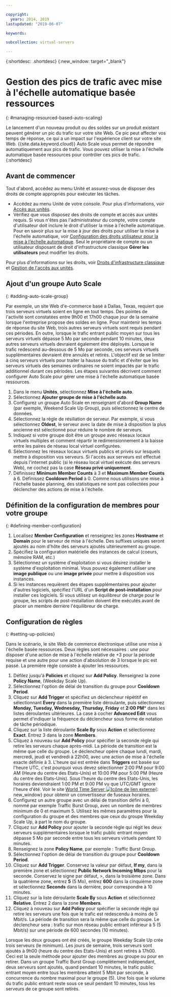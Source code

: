 ```yaml
---

copyright:
  years: 2014, 2019
lastupdated: "2019-06-07"

keywords:

subcollection: virtual-servers

---
```


{:shortdesc: .shortdesc}
{:new_window: target="_blank"}

# Gestion des pics de trafic avec mise à l'échelle automatique basée ressources
{: #managing-resourced-based-auto-scaling}

Le lancement d'un nouveau produit ou des soldes sur un produit existant peuvent générer un pic du trafic sur votre site Web. Ce pic peut affecter vos temps de réponse, ce qui a un impact sur l'expérience client sur votre site Web. {{site.data.keyword.cloud}} Auto Scale vous permet de répondre automatiquement aux pics de trafic. Vous pouvez utiliser la mise à l'échelle automatique basée ressources pour contrôler ces pics de trafic.
{:shortdesc}

## Avant de commencer
Tout d'abord, accédez au menu Unité et assurez-vous de disposer des droits de compte appropriés pour exécuter les tâches.

* Accédez au menu Unité de votre console. Pour plus d'informations, voir [Accès aux unités](/docs/vsi?topic=virtual-servers-navigating-devices).
* Vérifiez que vous disposez des droits de compte et accès aux unités requis. Si vous n'êtes pas l'administrateur du compte, votre compte d'utilisateur doit inclure le droit d'utiliser la mise à l'échelle automatique. Pour en savoir plus sur la mise à jour des droits pour utiliser la mise à l'échelle automatique, voir [Configuration des droits utilisateur pour la mise à l'échelle automatique](/docs/vsi?topic=virtual-servers-user-permissions-required-to-use-auto-scale).
Seul le propriétaire de compte ou un utilisateur disposant de droit d'infrastructure classique **Gérer les utilisateurs** peut modifier les droits. 

Pour plus d'informations sur les droits, voir [Droits d'infrastructure classique](/docs/iam?topic=iam-infrapermission#infrapermission) et [Gestion de l'accès aux unités](/docs/vsi?topic=virtual-servers-managing-device-access).

## Ajout d'un groupe Auto Scale
{: #adding-auto-scale-group}

Par exemple, un site Web d'e-commerce basé à Dallas, Texas, requiert que trois serveurs virtuels soient en ligne en tout temps. Des pointes de l'activité sont constatées entre 9h00 et 17h00 chaque jour de la semaine lorsque l'entreprise propose des soldes en ligne. Pour maintenir les temps de réponse du site Web, trois autres serveurs virtuels sont requis pendant ces périodes. En outre, lorsque le trafic entrant public moyen sur tous les serveurs virtuels dépasse 5 Mo par seconde pendant 10 minutes, deux autres serveurs virtuels devraient également être déployés. Lorsque le trafic redescend au-dessous de 5 Mo par seconde, ces serveurs virtuels supplémentaires devraient être annulés et retirés. L'objectif est de se limiter à cinq serveurs virtuels pour traiter la hausse du trafic et d'éviter que les serveurs virtuels des semaines ordinaires ne soient impactés par le trafic additionnel durant ces périodes. Les étapes suivantes décrivent comment configurer Auto Scale pour gérer une mise à l'échelle automatique basée ressources.

1. Dans le menu **Unités**, sélectionnez **Mise à l'échelle auto**.
2. Sélectionnez **Ajouter groupe de mise à l'échelle auto**.
3. Configurez un groupe Auto Scale en renseignant d'abord **Group Name** (par exemple, Weekend Scale Up Group), puis sélectionnez le centre de données. 
4. Sélectionnez la règle de résiliation de serveur. Par exemple, si vous sélectionnez **Oldest**, le serveur avec la date de mise à disposition la plus ancienne est sélectionné pour réduire le nombre de serveurs.
5. Indiquez si votre groupe doit être un groupe avec réseaux locaux virtuels multiples et comment répartir le redimensionnement à la baisse entre les paires de réseau local virtuel configurées.
6. Sélectionnez les réseaux locaux virtuels publics et privés sur lesquels mettre à disposition vos serveurs. Si l'accès aux serveurs est effectué depuis l'internet public (si le réseau local virtuel exécute des serveurs Web), ne cochez pas la case **Réseau privé uniquement**.
7. Définissez **Minimum Member Counts** à 3 et **Maximum Member Counts** à 6. Définissez **Cooldown Period** à 0. Comme nous utilisons une mise à l'échelle basée planning, des statistiques ne sont pas collectées pour déclencher des actions de mise à l'échelle.

## Définition de la configuration de membres pour votre groupe
{: #defining-member-configuration}

1. Localisez **Member Configuration** et renseignez les zones **Hostname** et **Domain** pour le serveur de mise à l'échelle. Des suffixes uniques seront ajoutés au nom d'hôte des serveurs ajoutés ultérieurement au groupe.
2. Spécifiez la configuration matérielle des instances de calcul (coeurs, mémoire RAM, etc.)
3. Sélectionnez un système d'exploitation si vous désirez installer le système d'exploitation minimal. Vous pouvez également utiliser une **image publique** ou une **image privée** pour mettre à disposition vos instances.
4. Si les instances requièrent des étapes supplémentaires pour ajouter d'autres logiciels, spécifiez l'URL d'un **Script de post-installation** pour installer ces logiciels. Si vous utilisez un équilibreur de charge pour le groupe, les scripts de post-installation doivent être exécutés avant de placer un membre derrière l'équilibreur de charge.

## Configuration de règles
{: #setting-up-policies}

Dans le scénario, le site Web de commerce électronique utilise une mise à l'échelle basée ressources. Deux règles sont nécessaires : une pour disposer d'une action de mise à l'échelle relative de +3 pour la période requise et une autre pour une action d'absolution de 3 lorsque le pic est passé. La première règle consiste à ajouter les ressources.

1. Défilez jusqu'à **Policies** et cliquez sur **Add Policy**. Renseignez la zone **Policy Name**, (Weekday Scale Up).
2. Sélectionnez l'option de délai de transition du groupe pour **Cooldown Period**.
3. Cliquez sur **Add Trigger** et spécifiez un déclencheur répétitif en sélectionnant **Every** dans la première liste déroulante, puis sélectionnez **Monday, Tuesday, Wednesday, Thursday,** **Friday** et **2:00 PM**\* dans les listes déroulantes ultérieures. La case à cocher **Advanced Edit** vous permet d'indiquer la fréquence du déclencheur sous forme de notation de tâche périodique.
4. Cliquez sur la liste déroulante **Scale By** sous **Action** et sélectionnez **Exact**. Entrez 3 dans la zone **Members**.
5. Cliquez à nouveau sur **Add Policy** pour spécifier la seconde règle qui retire les serveurs chaque après-midi. La période de transition est la même que celle du groupe. Le déclencheur opère chaque lundi, mardi, mercredi, jeudi et vendredi à 22h00, avec une action de mise à l'échelle exacte définie à 3. L'heure qui est entrée dans **Triggers** est basée sur l'heure UTC, c'est pourquoi vous devez sélectionner 2:00 PM pour 9:00 AM (Heure du centre des Etats-Unis) et 10:00 PM pour 5:00 PM (Heure du centre des Etats-Unis). Sous l'heure du centre des Etats-Unis, les horaires deviendraient 1:00 PM et 9:00 PM vu que UTC/GMT ignore l'heure d'été. Voir le site [World Time Server ![Icône de lien externe](../../icons/launch-glyph.svg "Icône de lien externe")](http://www.worldtimeserver.com/current_time_in_UTC.aspx){: new_window} pour obtenir un convertisseur de fuseaux horaires.
6. Configurez un autre groupe avec un délai de transition défini à 0, nommé par exemple Traffic Burst Group, avec un nombre de membres minimum de 0 et maximum 5. Utilisez les mêmes paramètres pour la configuration du groupe et des membres que ceux du groupe Weekday Scale Up, à part le nom du groupe.
7. Cliquez sur **Add Policy** pour ajouter la seconde règle qui régit les deux serveurs supplémentaires lorsque le trafic public entrant moyen dépasse 5 Mo par seconde entre tous les serveurs virtuels pendant 10 minutes.
8. Renseignez la zone **Policy Name**, par exemple : Traffic Burst Group.
9. Sélectionnez l'option de délai de transition du groupe pour **Cooldown Period**.
10. Cliquez sur **Add Trigger**. Conservez la valeur par défaut, **If my**, dans la première zone et sélectionnez **Public Network Incoming Mbps** pour la seconde. Conservez le signe par défaut, >, dans la troisième zone. Dans la quatrième zone, entrez **5** (5 Mo), entrez **600** dans la cinquième zone et sélectionnez **Seconds** dans la dernière, pour correspondre à 10 minutes.
11. Cliquez sur la liste déroulante **Scale By** sous **Action** et sélectionnez **Relative**. Entrez 2 dans la zone **Members**.
12. Cliquez à nouveau sur **Add Policy** pour spécifier la seconde règle qui retire les serveurs une fois que le trafic est redescendu à moins de 5 Mbit/s. La période de transition sera la même que celle du groupe. Le déclencheur sera : trafic sur mon réseau public entrant inférieur à 5 (5 Mbit/s) sur une période de 600 secondes (10 minutes).

Lorsque les deux groupes ont été créés, le groupe Weekday Scale Up crée trois serveurs (le minimum). Les jours de semaine, trois serveurs sont ajoutés à 9h00 (heure du centre des Etats-Unis) et sont retirés à 17h00. Ceci est la seule méthode pour ajouter des membres au groupe ou pour en retirer. Dans un groupe Traffic Burst Group complètement indépendant, deux serveurs sont ajoutés, quand pendant 10 minutes, le trafic public entrant moyen entre tous les membres atteint 5 Mbit par seconde, à concurrence du nombre maximal pour le groupe (5). Une fois que le volume du trafic public entrant reste sous ce seuil pendant 10 minutes, tous les serveurs de ce groupe sont retirés.


